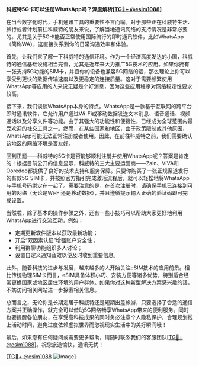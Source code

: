 **科威特5G卡可以注册WhatsApp吗？深度解析[[TG💪+ @esim1088](https://t.me/s/esim1088)]**

在当今数字化时代，手机通讯工具的重要性不言而喻。对于那些正在科威特生活、旅行或者计划前往科威特的朋友来说，了解当地通讯网络的支持情况是非常必要的。尤其是关于5G卡能否正常使用国际流行的即时通讯软件，比如WhatsApp（简称WA），这直接关系到你的日常沟通效率和体验。

首先，让我们来了解一下科威特的通信环境。作为一个经济高度发达的小国，科威特的通信基础设施相当完善，尤其是近年来大力推广5G技术的应用。如果你拥有一张支持5G功能的SIM卡，并且你的设备也兼容5G网络的话，那么理论上你可以享受到更快的数据传输速度以及更稳定的连接质量。这对于需要频繁使用WhatsApp等应用的人来说无疑是个好消息，因为这些应用程序对网络稳定性要求较高。

接下来，我们谈谈WhatsApp本身的特点。WhatsApp是一款基于互联网的跨平台即时通讯软件，它允许用户通过Wi-Fi或移动数据发送文本消息、语音通话、视频通话以及分享文件等功能。由于其强大的功能性和便捷性，已经成为全球范围内最受欢迎的社交工具之一。然而，在某些国家和地区，由于政策限制或其他原因，WhatsApp可能无法正常注册或者使用。因此，在前往科威特之前，我们需要确认该地区的网络环境是否友好。

回到正题——科威特的5G卡是否能够顺利注册并使用WhatsApp呢？答案是肯定的！根据目前公开的信息显示，科威特的三大主要运营商——Zain、VIVA和Ooredoo都提供了良好的技术支持和服务保障。只要你购买了一张正规渠道发行的有效5G SIM卡，并按照官方指引完成激活流程后，就可以轻松地将WhatsApp与手机号码绑定在一起了。需要注意的是，在首次注册时，请确保手机已连接到可用的网络（无论是Wi-Fi还是移动数据），并且遵循提示输入正确的验证码即可完成设置。

当然啦，除了基本的操作步骤之外，还有一些小技巧可以帮助大家更好地利用WhatsApp进行交流互动。例如：
- 定期更新软件版本以获取最新功能；
- 开启“双因素认证”增强账户安全性；
- 利用群聊功能组织多人讨论；
- 设置自定义通知音效以便及时收到重要信息。

此外，随着科技的进步与发展，越来越多的人开始关注eSIM技术的应用前景。相比传统物理SIM卡而言，eSIM具备体积小巧、安装方便等诸多优势，特别适合经常更换国家或地区居住环境的用户群体。如果你对这种新型解决方案感兴趣的话，不妨访问相关网站进一步探索相关信息。

总而言之，无论你是长期定居于科威特还是短期出差旅游，只要选择了合适的通信方案并正确操作，就完全可以借助5G网络畅享WhatsApp带来的便利服务。同时也要提醒各位朋友，在享受高科技成果的同时务必注意个人隐私保护，合理规划线上活动时间，避免过度依赖虚拟世界而忽视现实生活中的美好瞬间哦！

最后，如果您有任何疑问或需要更多帮助，请随时联系我们的客服团队[[TG💪+ @esim1088](https://t.me/s/esim1088)]。祝您旅途愉快，通讯无忧！

[[TG💪+ @esim1088](https://t.me/s/esim1088) ![Image](https://i.postimg.cc/4NQfJmqS/Snipaste-2025-05-13-00-14-12.png)]